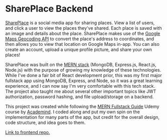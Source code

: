 # SharePlace Backend

[SharePlace](https://shareplace.cartermoore.ca/) is a social media app for sharing places. View a list of users, and click a user to view the places they've shared. Each place is saved with an image and details about the place. SharePlace makes use of the [Google Maps Geocoding API](https://developers.google.com/maps/documentation/geocoding) to convert the place's address to coordinates, and then allows you to view that location on Google Maps in-app. You can also create an account, upload a unique profile picture, and share your own places!

SharePlace was built on the [MERN stack](https://www.mongodb.com/mern-stack) (MongoDB, Express.js, React.js, Node.js) with the purpose of growing my knowledge of these technologies. While I've done a fair bit of React development prior, this was my first major fullstack app using MongoDB, Express, and Node, so it was a great learning experience, and I can now say I'm very comfortable with this tech stack. The project also taught me about several other important topics like JWT authorization, password hashing, and file upload/storage on a backend.

This project was created while following the [MERN Fullstack Guide](https://www.udemy.com/course/react-nodejs-express-mongodb-the-mern-fullstack-guide/) Udemy course by [Academind](https://academind.com/). I coded along and put my own spin on the implementation for many parts of the app, but credit for the overall design, code structure, and idea goes to them.

[Link to frontend repo.](https://github.com/carterjmoore/share-place-frontend/)
